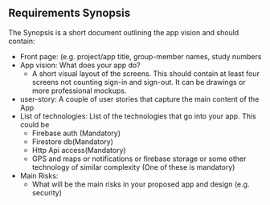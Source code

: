 ## Requirements Synopsis
The Synopsis is a short document outlining the app vision and should contain:

- Front page: (e.g. project/app title, group-member names, study numbers
- App vision: What does your app do?
    - A short visual layout of the screens. This should contain at least four screens not counting sign-in and sign-out. It can be drawings or more professional mockups.
- user-story: A couple of user stories that capture the main content of the App
- List of technologies: List of the technologies that go into your app. This could be
    - Firebase auth (Mandatory)
    - Firestore db(Mandatory)
    - Http Api access(Mandatory)
    - GPS and maps or notifications or firebase storage or some other technology of similar complexity (One of these is mandatory)
- Main Risks:
    - What will be the main risks in your proposed app and design (e.g. security)

